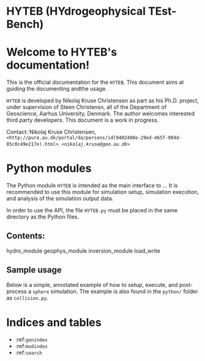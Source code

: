 # HYTEB (HYdrogeophysical TEst-Bench)

Welcome to HYTEB's documentation!
=================================
This is the official documentation for the ``HYTEB``.
This document aims at guiding the documenting andthe usage.

``HYTEB`` is developed by Nikolaj Kruse Christensen as part as his Ph.D. project, under
supervision of Steen Christensn, all of the Department
of Geoscience, Aarhus University, Denmark. The author welcomes interested third
party developers. This document is a work in progress.

Contact: Nikolaj Kruse Christensen, `<http://pure.au.dk/portal/da/persons/id(9402400e-29ed-465f-904d-85c0c49e217e).html>`_.
`<nikolaj.kruse@geo.au.dk>`_


Python modules
==============
The Python module ``HYTEB`` is intended as the main interface to ...
It is recommended to use this module for simulation setup,
simulation execution, and analysis of the simulation output data.

In order to use the API, the file ``HYTEB.py`` must be placed in the same
directory as the Python files. 

Contents:
---------
   hydro_module
   geophys_module
   inversion_module
   load_write
   

Sample usage
------------
Below is a simple, annotated example of how to setup, execute, and post-process
a ``sphere`` simulation.  The example is also found in the ``python/`` folder as
``collision.py``.



Indices and tables
==================

* :ref:`genindex`
* :ref:`modindex`
* :ref:`search`


